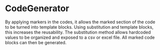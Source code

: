 # CodeGenerator

By applying markers in the codes, it allows the marked section of the code to be turned into template blocks. Using substitution and template blocks, this increases the reusability. The substitution method allows hardcoded values to be organized and exposed to a csv or excel file. All marked code blocks can then be generated.